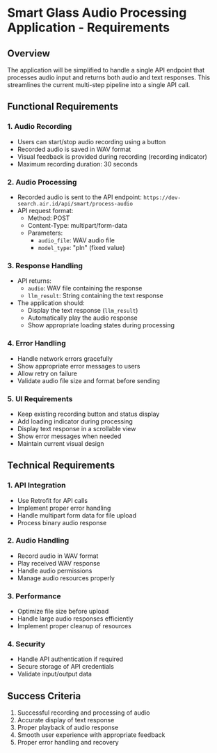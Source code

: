 # Smart Glass Audio Processing Application - Requirements

## Overview
The application will be simplified to handle a single API endpoint that processes audio input and returns both audio and text responses. This streamlines the current multi-step pipeline into a single API call.

## Functional Requirements

### 1. Audio Recording
- Users can start/stop audio recording using a button
- Recorded audio is saved in WAV format
- Visual feedback is provided during recording (recording indicator)
- Maximum recording duration: 30 seconds

### 2. Audio Processing
- Recorded audio is sent to the API endpoint: `https://dev-search.air.id/api/smart/process-audio`
- API request format:
  - Method: POST
  - Content-Type: multipart/form-data
  - Parameters:
    - `audio_file`: WAV audio file
    - `model_type`: "pln" (fixed value)

### 3. Response Handling
- API returns:
  - `audio`: WAV file containing the response
  - `llm_result`: String containing the text response
- The application should:
  - Display the text response (`llm_result`)
  - Automatically play the audio response
  - Show appropriate loading states during processing

### 4. Error Handling
- Handle network errors gracefully
- Show appropriate error messages to users
- Allow retry on failure
- Validate audio file size and format before sending

### 5. UI Requirements
- Keep existing recording button and status display
- Add loading indicator during processing
- Display text response in a scrollable view
- Show error messages when needed
- Maintain current visual design

## Technical Requirements

### 1. API Integration
- Use Retrofit for API calls
- Implement proper error handling
- Handle multipart form data for file upload
- Process binary audio response

### 2. Audio Handling
- Record audio in WAV format
- Play received WAV response
- Handle audio permissions
- Manage audio resources properly

### 3. Performance
- Optimize file size before upload
- Handle large audio responses efficiently
- Implement proper cleanup of resources

### 4. Security
- Handle API authentication if required
- Secure storage of API credentials
- Validate input/output data

## Success Criteria
1. Successful recording and processing of audio
2. Accurate display of text response
3. Proper playback of audio response
4. Smooth user experience with appropriate feedback
5. Proper error handling and recovery
